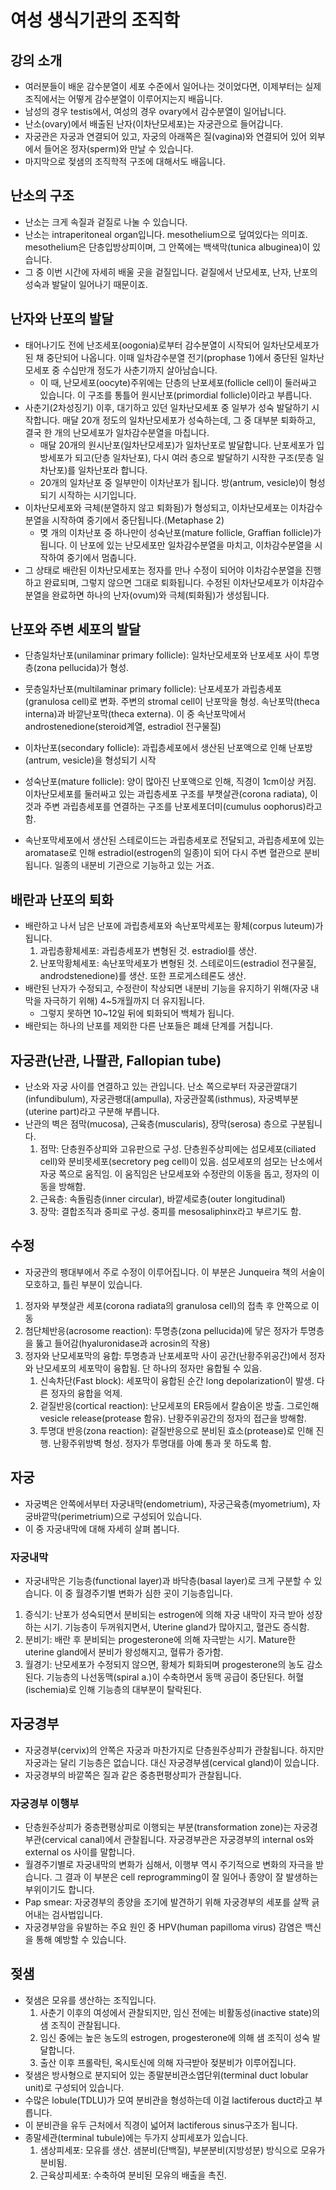 # 여성 생식기관의 조직학

## 강의 소개

* 여러분들이 배운 감수분열이 세포 수준에서 일어나는 것이었다면, 이제부터는 실제 조직에서는 어떻게 감수분열이 이루어지는지 배웁니다.
* 남성의 경우 testis에서, 여성의 경우 ovary에서 감수분열이 일어납니다.
* 난소(ovary)에서 배출된 난자(이차난모세포)는 자궁관으로 들어갑니다.
* 자궁관은 자궁과 연결되어 있고, 자궁의 아래쪽은 질(vagina)와 연결되어 있어 외부에서 들어온 정자(sperm)와 만날 수 있습니다.
* 마지막으로 젖샘의 조직학적 구조에 대해서도 배웁니다.

## 난소의 구조

* 난소는 크게 속질과 겉질로 나눌 수 있습니다.
* 난소는 intraperitoneal organ입니다. mesothelium으로 덮여있다는 의미죠. mesothelium은 단층입방상피이며, 그 안쪽에는 백색막(tunica albuginea)이 있습니다.
* 그 중 이번 시간에 자세히 배울 곳을 겉질입니다. 겉질에서 난모세포, 난자, 난포의 성숙과 발달이 일어나기 때문이죠.

## 난자와 난포의 발달

* 태어나기도 전에 난조세포(oogonia)로부터 감수분열이 시작되어 일차난모세포가 된 채 중단되어 나옵니다. 이때 일차감수분열 전기(prophase 1)에서 중단된 일차난모세포 중 수십만개 정도가 사춘기까지 살아남습니다.
  * 이 때, 난모세포(oocyte)주위에는 단층의 난포세포(follicle cell)이 둘러싸고 있습니다. 이 구조를 통틀어 원시난포(primordial follicle)이라고 부릅니다.
* 사춘기(2차성징기) 이후, 대기하고 있던 일차난모세포 중 일부가 성숙 발달하기 시작합니다. 매달 20개 정도의 일차난모세포가 성숙하는데, 그 중 대부분 퇴화하고, 결국 한 개의 난모세포가 일차감수분열을 마칩니다.
  * 매달 20개의 원시난포(일차난모세포)가 일차난포로 발달합니다. 난포세포가 입방세포가 되고(단층 일차난포), 다시 여러 층으로 발달하기 시작한 구조(뭇층 일차난포)를 일차난포라 합니다.
  * 20개의 일차난포 중 일부만이 이차난포가 됩니다. 방(antrum, vesicle)이 형성되기 시작하는 시기입니다.
* 이차난모세포와 극체(분열하지 않고 퇴화됨)가 형성되고, 이차난모세포는 이차감수분열을 시작하여 중기에서 중단됩니다.(Metaphase 2)
  * 몆 개의 이차난포 중 하나만이 성숙난포(mature follicle, Graffian follicle)가 됩니다. 이 난포에 있는 난모세포만 일차감수분열을 마치고, 이차감수분열을 시작하여 중기에서 멈춥니다.
* 그 상태로 배란된 이차난모세포는 정자를 만나 수정이 되어야 이차감수분열을 진행하고 완료되며, 그렇지 않으면 그대로 퇴화됩니다. 수정된 이차난모세포가 이차감수분열을 완료하면 하나의 난자(ovum)와 극체(퇴화됨)가 생성됩니다.

## 난포와 주변 세포의 발달

* 단층일차난포(unilaminar primary follicle): 일차난모세포와 난포세포 사이 투명층(zona pellucida)가 형성.
* 뭇층일차난포(multilaminar primary follicle): 난포세포가 과립층세포(granulosa cell)로 변화. 주변의 stromal cell이 난포막을 형성. 속난포막(theca interna)과 바깥난포막(theca externa). 이 중 속난포막에서 androstenedione(steroid계열, estradiol 전구물질)
* 이차난포(secondary follicle): 과립층세포에서 생산된 난포액으로 인해 난포방(antrum, vesicle)을 형성되기 시작
* 성숙난포(mature follicle): 양이 많아진 난포액으로 인해, 직경이 1cm이상 커짐. 이차난모세포를 둘러싸고 있는 과립층세포 구조를 부챗살관(corona radiata), 이것과 주변 과립층세포를 연결하는 구조를 난포세포더미(cumulus oophorus)라고 함.

* 속난포막세포에서 생산된 스테로이드는 과립층세포로 전달되고, 과립층세포에 있는 aromatase로 인해 estradiol(estrogen의 일종)이 되어 다시 주변 혈관으로 분비됩니다. 일종의 내분비 기관으로 기능하고 있는 거죠.

## 배란과 난포의 퇴화

* 배란하고 나서 남은 난포에 과립층세포와 속난포막세포는 황체(corpus luteum)가 됩니다.
  1. 과립층황체세포: 과립층세포가 변형된 것. estradiol를 생산.
  1. 난포막황체세포: 속난포막세포가 변형된 것. 스테로이드(estradiol 전구물질, androdstenedione)를 생산. 또한 프로게스테론도 생산.
* 배란된 난자가 수정되고, 수정란이 착상되면 내분비 기능을 유지하기 위해(자궁 내막을 자극하기 위해) 4~5개월까지 더 유지됩니다.
  * 그렇지 못하면 10~12일 뒤에 퇴화되어 백체가 됩니다.
* 배란되는 하나의 난포를 제외한 다른 난포들은 폐쇄 단계를 거칩니다.

## 자궁관(난관, 나팔관, Fallopian tube)

* 난소와 자궁 사이를 연결하고 있는 관입니다. 난소 쪽으로부터 자궁관깔대기(infundibulum), 자궁관팽대(ampulla), 자궁관잘록(isthmus), 자궁벽부분(uterine part)라고 구분해 부릅니다.
* 난관의 벽은 점막(mucosa), 근육층(muscularis), 장막(serosa) 층으로 구분됩니다.
  1. 점막: 단층원주상피와 고유판으로 구성. 단층원주상피에는 섬모세포(ciliated cell)와 분비못세포(secretory peg cell)이 있음. 섬모세포의 섬모는 난소에서 자궁 쪽으로 움직임. 이 움직임은 난모세포와 수정란의 이동을 돕고, 정자의 이동을 방해함.
  1. 근육층: 속돌림층(inner circular), 바깥세로층(outer longitudinal)
  1. 장막: 결합조직과 중피로 구성. 중피를 mesosaliphinx라고 부르기도 함.

## 수정

* 자궁관의 팽대부에서 주로 수정이 이루어집니다. 이 부분은 Junqueira 책의 서술이 모호하고, 틀린 부분이 있습니다.

1. 정자와 부챗살관 세포(corona radiata의 granulosa cell)의 접촉 후 안쪽으로 이동
1. 첨단체반응(acrosome reaction): 투명층(zona pellucida)에 닿은 정자가 투명층을 뚫고 들어감(hyaluronidase과 acrosin의 작용)
1. 정자와 난모세포막의 융합: 투명층과 난포세포막 사이 공간(난황주위공간)에서 정자와 난모세포의 세포막이 융합됨. 단 하나의 정자만 융합될 수 있음.
    1. 신속차단(Fast block): 세포막이 융합된 순간 long depolarization이 발생. 다른 정자의 융합을 억제.
    1. 겉질반응(cortical reaction): 난모세포의 ER등에서 칼슘이온 방출. 그로인해 vesicle release(protease 함유). 난황주위공간의 정자의 접근을 방해함.
    1. 투명대 반응(zona reaction): 겉질반응으로 분비된 효소(protease)로 인해 진행. 난황주위방벽 형성. 정자가 투명대를 아예 통과 못 하도록 함.

## 자궁

* 자궁벽은 안쪽에서부터 자궁내막(endometrium), 자궁근육층(myometrium), 자궁바깥막(perimetrium)으로 구성되어 있습니다.
* 이 중 자궁내막에 대해 자세히 살펴 봅니다.

### 자궁내막

* 자궁내막은 기능층(functional layer)과 바닥층(basal layer)로 크게 구분할 수 있습니다. 이 중 월경주기별 변화가 심한 곳이 기능층입니다.

1. 증식기: 난포가 성숙되면서 분비되는 estrogen에 의해 자궁 내막이 자극 받아 성장하는 시기. 기능층이 두꺼워지면서, Uterine gland가 많아지고, 혈관도 증식함.
1. 분비기: 배란 후 분비되는 progesterone에 의해 자극받는 시기. Mature한 uterine gland에서 분비가 왕성해지고, 혈류가 증가함.
1. 월경기: 난모세포가 수정되지 않으면, 황체가 퇴화되며 progesterone의 농도 감소된다. 기능층의 나선동맥(spiral a.)이 수축하면서 동맥 공급이 중단된다. 허혈(ischemia)로 인해 기능층의 대부분이 탈락된다.

## 자궁경부

* 자궁경부(cervix)의 안쪽은 자궁과 마찬가지로 단층원주상피가 관찰됩니다. 하지만 자궁과는 달리 기능층은 없습니다. 대신 자궁경부샘(cervical gland)이 있습니다.
* 자궁경부의 바깥쪽은 질과 같은 중층편평상피가 관찰됩니다.

### 자궁경부 이행부

* 단층원주상피가 중층편평상피로 이행되는 부분(transformation zone)는 자궁경부관(cervical canal)에서 관찰됩니다. 자궁경부관은 자궁경부의 internal os와 external os 사이를 말합니다.
* 월경주기별로 자궁내막의 변화가 심해서, 이행부 역시 주기적으로 변화의 자극을 받습니다. 그 결과 이 부분은 cell reprogramming이 잘 일어나 종양이 잘 발생하는 부위이기도 합니다.
* Pap smear: 자궁경부의 종양을 조기에 발견하기 위해 자궁경부의 세포를 살짝 긁어내는 검사법입니다.
* 자궁경부암을 유발하는 주요 원인 중 HPV(human papilloma virus) 감염은 백신을 통해 예방할 수 있습니다.

## 젖샘

* 젖샘은 모유를 생산하는 조직입니다.
    1. 사춘기 이후의 여성에서 관찰되지만, 임신 전에는 비활동성(inactive state)의 샘 조직이 관찰됩니다.
    1. 임신 중에는 높은 농도의 estrogen, progesterone에 의해 샘 조직이 성숙 발달합니다.
    1. 출산 이후 프롤락틴, 옥시토신에 의해 자극받아 젖분비가 이루어집니다.
* 젖샘은 방사형으로 분지되어 있는 종말분비관소엽단위(terminal duct lobular unit)로 구성되어 있습니다.
* 수많은 lobule(TDLU)가 모여 분비관을 형성하는데 이걸 lactiferous duct라고 부릅니다.
* 이 분비관을 유두 근처에서 직경이 넓어져 lactiferous sinus구조가 됩니다.
* 종말세관(terminal tubule)에는 두가지 상피세포가 있습니다.
    1. 샘상피세포: 모유를 생산. 샘분비(단백질), 부분분비(지방성분) 방식으로 모유가 분비됨.
    1. 근육상피세포: 수축하여 분비된 모유의 배출을 촉진.